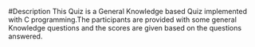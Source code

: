 #Description
This Quiz is a General Knowledge based Quiz implemented with C programming.The participants are provided with some general Knowledge questions and the scores are given based on the questions answered.